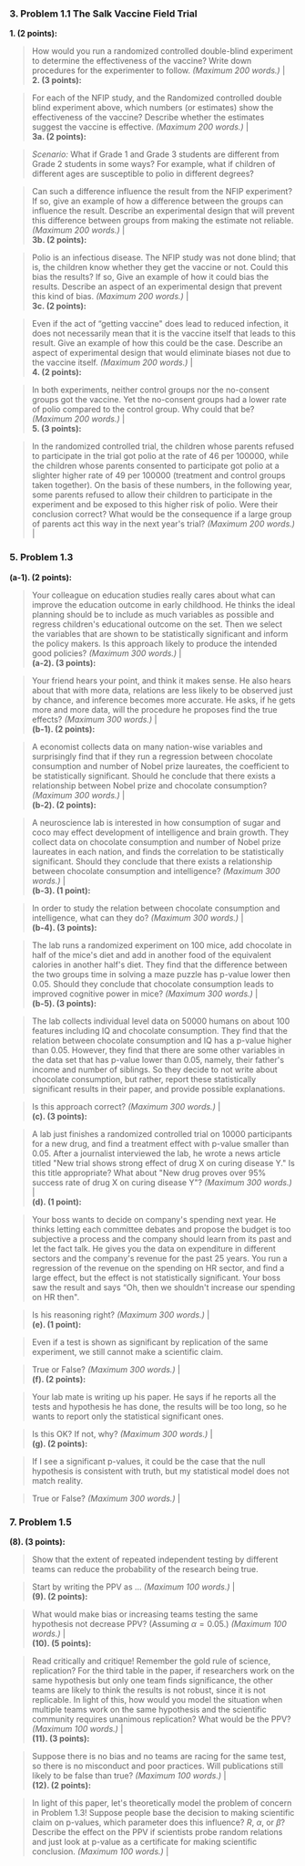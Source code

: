 ### 3. Problem 1.1 The Salk Vaccine Field Trial

**1. (2 points):**

>How would you run a randomized controlled double-blind experiment to determine the effectiveness of the vaccine? Write down procedures for the experimenter to follow. *(Maximum 200 words.)*
|  
**2. (3 points):**

>For each of the NFIP study, and the Randomized controlled double blind experiment above, which numbers (or estimates) show the effectiveness of the vaccine? Describe whether the estimates suggest the vaccine is effective. *(Maximum 200 words.)*
|  
**3a. (2 points):**

>*Scenario:* What if Grade 1 and Grade 3 students are different from Grade 2 students in some ways? For example, what if children of different ages are susceptible to polio in different degrees?

> Can such a difference influence the result from the NFIP experiment? If so, give an example of how a difference between the groups can influence the result. Describe an experimental design that will prevent this difference between groups from making the estimate not reliable. *(Maximum 200 words.)*
|  
**3b. (2 points):**

>Polio is an infectious disease. The NFIP study was not done blind; that is, the children know whether they get the vaccine or not. Could this bias the results? If so, Give an example of how it could bias the results. Describe an aspect of an experimental design that prevent this kind of bias. *(Maximum 200 words.)*
|  
**3c. (2 points):**

>Even if the act of “getting vaccine" does lead to reduced infection, it does not necessarily mean that it is the vaccine itself that leads to this result. Give an example of how this could be the case. Describe an aspect of experimental design that would eliminate biases not due to the vaccine itself. *(Maximum 200 words.)*
|  
**4. (2 points):**

>In both experiments, neither control groups nor the no-consent groups got the vaccine. Yet the no-consent groups had a lower rate of polio compared to the control group. Why could that be? *(Maximum 200 words.)*
|  
**5. (3 points):**

>In the randomized controlled trial, the children whose parents refused to participate in the trial got polio at the rate of 46 per 100000, while the children whose parents consented to participate got polio at a slighter higher rate of 49 per 100000 (treatment and control groups taken together). On the basis of these numbers, in the following year, some parents refused to allow their children to participate in the experiment and be exposed to this higher risk of polio. Were their conclusion correct? What would be the consequence if a large group of parents act this way in the next year's trial? *(Maximum 200 words.)*
|  
### 5. Problem 1.3

**(a-1). (2 points):**

>Your colleague on education studies really cares about what can improve the education outcome in early childhood. He thinks the ideal planning should be to include as much variables as possible and regress children's educational outcome on the set. Then we select the variables that are shown to be statistically significant and inform the policy makers. Is this approach likely to produce the intended good policies? *(Maximum 300 words.)*
|  
**(a-2). (3 points):**

>Your friend hears your point, and think it makes sense. He also hears about that with more data, relations are less likely to be observed just by chance, and inference becomes more accurate. He asks, if he gets more and more data, will the procedure he proposes find the true effects? *(Maximum 300 words.)*
|  
**(b-1). (2 points):**

>A economist collects data on many nation-wise variables and surprisingly find that if they run a regression between chocolate consumption and number of Nobel prize laureates, the coefficient to be statistically significant. Should he conclude that there exists a relationship between Nobel prize and chocolate consumption? *(Maximum 300 words.)*
|  
**(b-2). (2 points):**

>A neuroscience lab is interested in how consumption of sugar and coco may effect development of intelligence and brain growth. They collect data on chocolate consumption and number of Nobel prize laureates in each nation, and finds the correlation to be statistically significant. Should they conclude that there exists a relationship between chocolate consumption and intelligence? *(Maximum 300 words.)*
|  
**(b-3). (1 point):**

>In order to study the relation between chocolate consumption and intelligence, what can they do? *(Maximum 300 words.)*
|  
**(b-4). (3 points):**

>The lab runs a randomized experiment on 100 mice, add chocolate in half of the mice's diet and add in another food of the equivalent calories in another half's diet. They find that the difference between the two groups time in solving a maze puzzle has p-value lower then 0.05. Should they conclude that chocolate consumption leads to improved cognitive power in mice? *(Maximum 300 words.)*
|  
**(b-5). (3 points):**

>The lab collects individual level data on 50000 humans on about 100 features including IQ and chocolate consumption. They find that the relation between chocolate consumption and IQ has a p-value higher than 0.05. However, they find that there are some other variables in the data set that has p-value lower than 0.05, namely, their father's income and number of siblings. So they decide to not write about chocolate consumption, but rather, report these statistically significant results in their paper, and provide possible explanations.

>Is this approach correct? *(Maximum 300 words.)*
|  
**(c). (3 points):**

>A lab just finishes a randomized controlled trial on 10000 participants for a new drug, and find a treatment effect with p-value smaller than 0.05. After a journalist interviewed the lab, he wrote a news article titled "New trial shows strong effect of drug X on curing disease Y." Is this title appropriate? What about "New drug proves over 95% success rate of drug X on curing disease Y"? *(Maximum 300 words.)*
|  
**(d). (1 point):**

>Your boss wants to decide on company's spending next year. He thinks letting each committee debates and propose the budget is too subjective a process and the company should learn from its past and let the fact talk. He gives you the data on expenditure in different sectors and the company's revenue for the past 25 years. You run a regression of the revenue on the spending on HR sector, and find a large effect, but the effect is not statistically significant. Your boss saw the result and says “Oh, then we shouldn't increase our spending on HR then".

>Is his reasoning right? *(Maximum 300 words.)*
|  
**(e). (1 point):**

>Even if a test is shown as significant by replication of the same experiment, we still cannot make a scientific claim.

>True or False? *(Maximum 300 words.)*
|  
**(f). (2 points):**

>Your lab mate is writing up his paper. He says if he reports all the tests and hypothesis he has done, the results will be too long, so he wants to report only the statistical significant ones.

>Is this OK? If not, why? *(Maximum 300 words.)*
|  
**(g). (2 points):**

>If I see a significant p-values, it could be the case that the null hypothesis is consistent with truth, but my statistical model does not match reality.

>True or False? *(Maximum 300 words.)*
|  
### 7. Problem 1.5

**(8). (3 points):**

>Show that the extent of repeated independent testing by different teams can reduce the probability of the research being true.

>Start by writing the PPV as ... *(Maximum 100 words.)*
|  
**(9). (2 points):**

>What would make bias or increasing teams testing the same hypothesis not decrease PPV? (Assuming  $\alpha=0.05$.) *(Maximum 100 words.)*
|  
**(10). (5 points):**

>Read critically and critique! Remember the gold rule of science, replication? For the third table in the paper, if researchers work on the same hypothesis but only one team finds significance, the other teams are likely to think the results is not robust, since it is not replicable. In light of this, how would you model the situation when multiple teams work on the same hypothesis and the scientific community requires unanimous replication? What would be the PPV? *(Maximum 100 words.)*
|  
**(11). (3 points):**

>Suppose there is no bias and no teams are racing for the same test, so there is no misconduct and poor practices. Will publications still likely to be false than true? *(Maximum 100 words.)*
|  
**(12). (2 points):**

>In light of this paper, let's theoretically model the problem of concern in Problem 1.3! Suppose people base the decision to making scientific claim on p-values, which parameter does this influence?  $R$, $\alpha$, or $\beta$? Describe the effect on the PPV if scientists probe random relations and just look at p-value as a certificate for making scientific conclusion. *(Maximum 100 words.)*
|  

